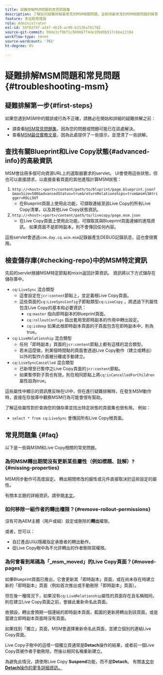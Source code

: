 ```yaml
---
title: 疑難排解MSM問題和常見問題集
description: 了解如何疑難排解最常見的MSM相關問題，並取得最常見的MSM相關問題的解答。
feature: 多站點管理員
role: Administrator
exl-id: 50f02f4f-a347-4619-ac90-b3136a7b1782
source-git-commit: 90de3cf9bf1c949667f4de109d0b517c6be22184
workflow-type: tm+mt
source-wordcount: '761'
ht-degree: 0%

---
```


# 疑難排解MSM問題和常見問題{#troubleshooting-msm}

## 疑難排解第一步{#first-steps}

如果您遇到MSM中的錯誤或行為不正確，請務必在開始和詳細的疑難排解之前：

* 請查看[MSM常見問題集](#faq)，因為您的問題或問題可能已在該處解決。
* 查看[MSM最佳實務文章](best-practices.md)，因為此處提供了一些提示，並澄清了一些誤解。

## 查找有關Blueprint和Live Copy狀態{#advanced-info}的高級資訊

MSM會註冊多個可向資源URL上的選取器要求的servlet。 UI會使用這些狀態，但也可以直接請求，以直接查看頁面的其他進階計算MSM狀態：

1. `http://<host>:<port>/content/path/to/bluprint/page.blueprint.json?&maxSize=500&advancedStatus=true&returnRelationships=true&msm%3Atrigger=ROLLOUT`
   * 在Blueprint頁面上使用此功能，可擷取連結至該Live Copy的所有Live Copy清單，以及其他Live Copy狀態資訊。
1. `http://<host>:<port>/content/path/to/livecopy/page.msm.json`
   * 在Live Copy頁面上使用此功能，可擷取其與Blueprint頁面連線的進階資訊。 如果頁面不是即時副本，則不會傳回任何內容。

這些servlet會透過`com.day.cq.wcm.msm`記錄器產生DEBUG記錄訊息，這也會很實用。

## 檢查儲存庫{#checking-repo}中的MSM特定資訊

先前的servlet根據MSM特定節點和mixin返回計算資訊。 資訊將以下方式儲存在儲存庫中。

* `cq:LiveSync` 混合類型
   * 這會設定在`jcr:content`節點上，並定義根Live Copy頁面。
   * 這些頁面的`cq:LiveSyncConfig`子節點類型`cq:LiveCopy` ，將透過下列屬性包含Live Copy的基本和必要資訊：
      * `cq:master` 指向即時副本的Blueprint頁面。
      * `cq:rolloutConfigs` 指出套用至即時副本的作用中轉出設定。
      * `cq:isDeep` 如果此根即時副本頁面的子頁面包含在即時副本中，則為true。
* `cq:LiveRelationship` 混合類型
   * 任何「即時副本」頁面的`jcr:content`節點上都有這樣的混合類型。
   * 若未這麼做，則某個時間點的頁面會透過Live Copy動作（建立或轉出）以外的製作介面被分離或手動建立。
* `cq:LiveSyncCancelled` 混合類型
   * 已新增至已暫停之Live Copy頁面的`jcr:content`節點。
   * 如果暫停對子頁也有效，則在相同節點上將`cq:isCancelledForChildren`屬性設為true。

這些屬性中顯示的資訊應反映在UI中，但在進行疑難排解時，在發生MSM動作時，直接在存放庫中觀察MSM行為可能會很有幫助。

了解這些屬性對於查詢您的儲存庫並找出特定狀態的頁面集也很有用。 例如：

* `select * from cq:LiveSync` 會傳回所有Live Copy根頁面。

## 常見問題集 {#faq}

以下是一些與MSM和Live Copy相關的常見問題。

### 為何MSM轉出期間沒有更新某些屬性（例如標題、註解）?{#missing-properties}

MSM同步動作可高度設定。 轉出期間修改的屬性或元件直接取決於這些設定的屬性。

有關本主題的詳細資訊，請參閱[本文](best-practices.md)。

### 如何移除一組作者的轉出權限？{#remove-rollout-permissions}

沒有可為AEM主體（用戶或組）設定或刪除的&#x200B;**轉出**&#x200B;權限。

或者，您可以：

* 自訂產品UI以隱藏指定承擔者的轉出動作。
* 從Live Copy樹中為不允許轉出的作者刪除寫權限。

### 為何會看到尾碼為「_msm_moved」的Live Copy頁面？{#moved-pages}

如果Blueprint頁面已推出，它會更新其「即時副本」頁面，或在尚未存在時建立新的「即時副本」頁面（例如首次推出或手動刪除「即時副本」頁面）。

但在後一種情況下，如果沒有`cq:LiveRelationship`屬性的頁面存在且名稱相同，則在建立Live Copy頁面之前，會據此重新命名此頁面。

依預設，轉出會預期一個連結的即時副本頁面，藍圖的更新將轉出到該頁面，或是當建立即時副本頁面時沒有頁面。

如果找到「獨立」頁面，MSM會選擇重新命名此頁面，並建立個別的連結Live Copy頁面。

Live Copy子樹中的這樣一個獨立頁通常是&#x200B;**Detach**&#x200B;操作的結果，或者前一個Live Copy頁被作者手動刪除，然後以相同名稱重新建立。

為避免此情況，請使用Live Copy **Suspend**&#x200B;功能，而不是&#x200B;**Detach**。 有關[本文中&#x200B;**Detach**&#x200B;操作的更多詳細資訊。](creating-live-copies.md)
